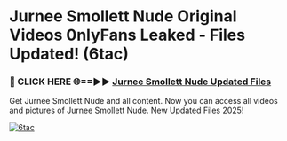 # Jurnee Smollett Nude Original Videos 0nlyFans Leaked - Files Updated! (6tac)

<h3>🔴 CLICK HERE 🌐==►► <a href="https://tinyurl.com/y5r63du9" rel="nofollow">Jurnee Smollett Nude Updated Files</a></h3>

Get Jurnee Smollett Nude and all content. Now you can access all videos and pictures of Jurnee Smollett Nude. New Updated Files 2025!

[![6tac](https://i.imgur.com/UVo9nyh.gif)](https://tinyurl.com/y5r63du9)